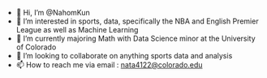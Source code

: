 - 👋 Hi, I’m @NahomKun
- 👀 I’m interested in sports, data, specifically the NBA and English Premier League as well as Machine Learning
- 🌱 I’m currently majoring Math with Data Science minor at the University of Colorado 
- 🤝 I’m looking to collaborate on anything sports data and analysis
- 📫 How to reach me via email : nata4122@colorado.edu


